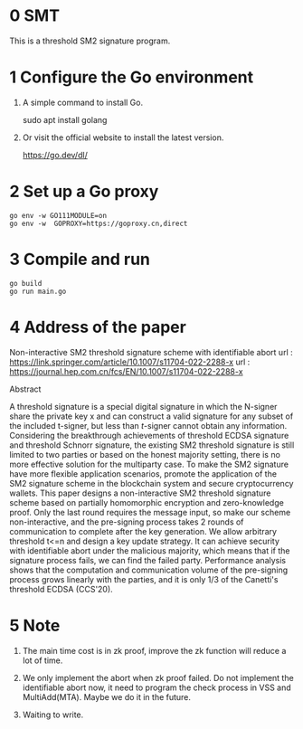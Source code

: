 # 0 SMT
This is a threshold SM2 signature program.

# 1 Configure the Go environment

1. A simple command to install Go.

    sudo apt install golang

2. Or visit the official website to install the latest version.

    https://go.dev/dl/

# 2 Set up a Go proxy

    go env -w GO111MODULE=on
    go env -w  GOPROXY=https://goproxy.cn,direct

# 3 Compile and run

    go build
    go run main.go

# 4 Address of the paper

Non-interactive SM2 threshold signature scheme with identifiable abort
url : https://link.springer.com/article/10.1007/s11704-022-2288-x
url : https://journal.hep.com.cn/fcs/EN/10.1007/s11704-022-2288-x

Abstract

A threshold signature is a special digital signature in which the N-signer share the private key x and can construct a valid signature for any subset of the included t-signer, but less than $t$-signer cannot obtain any information. Considering the breakthrough achievements of threshold ECDSA signature and threshold Schnorr signature, the existing SM2 threshold signature is still limited to two parties or based on the honest majority setting, there is no more effective solution for the multiparty case. To make the SM2 signature have more flexible application scenarios, promote the application of the SM2 signature scheme in the blockchain system and secure cryptocurrency wallets. This paper designs a non-interactive SM2 threshold signature scheme based on partially homomorphic encryption and zero-knowledge proof. Only the last round requires the message input, so make our scheme non-interactive, and the pre-signing process takes 2 rounds of communication to complete after the key generation. We allow arbitrary threshold t<=n and design a key update strategy. It can achieve security with identifiable abort under the malicious majority, which means that if the signature process fails, we can find the failed party. Performance analysis shows that the computation and communication volume of the pre-signing process grows linearly with the parties, and it is only 1/3 of the Canetti's threshold ECDSA (CCS'20).

# 5 Note

1. The main time cost is in zk proof, improve the zk function will reduce a lot of time.

2. We only implement the abort when zk proof failed. Do not implement the identifiable abort now, it need to program the check process in VSS and MultiAdd(MTA). Maybe we do it in the future.

3. Waiting to write.

